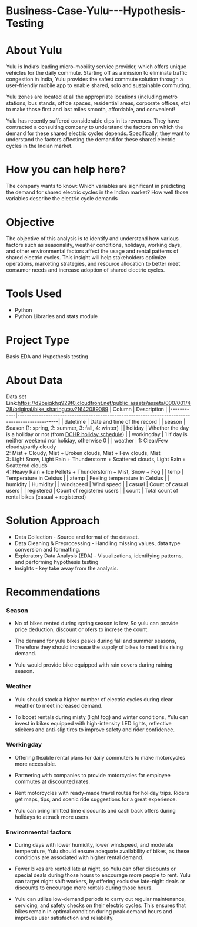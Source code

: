 # Business-Case-Yulu---Hypothesis-Testing

# About Yulu
Yulu is India’s leading micro-mobility service provider, which offers unique vehicles for the daily commute. Starting off as a mission to eliminate traffic congestion in India, Yulu provides the safest commute solution through a user-friendly mobile app to enable shared, solo and sustainable commuting.

Yulu zones are located at all the appropriate locations (including metro stations, bus stands, office spaces, residential areas, corporate offices, etc) to make those first and last miles smooth, affordable, and convenient!

Yulu has recently suffered considerable dips in its revenues. They have contracted a consulting company to understand the factors on which the demand for these shared electric cycles depends. Specifically, they want to understand the factors affecting the demand for these shared electric cycles in the Indian market.

# How you can help here?
The company wants to know:
Which variables are significant in predicting the demand for shared electric cycles in the Indian market?
How well those variables describe the electric cycle demands

# Objective
The objective of this analysis is to identify and understand how various factors such as seasonality, weather conditions, holidays, working days, and other environmental factors affect the usage and rental patterns of shared electric cycles. This insight will help stakeholders optimize operations, marketing strategies, and resource allocation to better meet consumer needs and increase adoption of shared electric cycles.

# Tools Used
* Python
* Python Libraries and stats module

# Project Type
Basis EDA and Hypothesis testing

# About Data
Data set Link:https://d2beiqkhq929f0.cloudfront.net/public_assets/assets/000/001/428/original/bike_sharing.csv?1642089089
| Column      | Description                                                                                   |
|------------|-----------------------------------------------------------------------------------------------|
| datetime   | Date and time of the record                                                                    |
| season     | Season (1: spring, 2: summer, 3: fall, 4: winter)                                             |
| holiday    | Whether the day is a holiday or not (from [DCHR holiday schedule](http://dchr.dc.gov/page/holiday-schedule)) |
| workingday | 1 if day is neither weekend nor holiday, otherwise 0                                           |
| weather    | 1: Clear/Few clouds/partly cloudy<br>2: Mist + Cloudy, Mist + Broken clouds, Mist + Few clouds, Mist<br>3: Light Snow, Light Rain + Thunderstorm + Scattered clouds, Light Rain + Scattered clouds<br>4: Heavy Rain + Ice Pellets + Thunderstorm + Mist, Snow + Fog |
| temp       | Temperature in Celsius                                                                         |
| atemp      | Feeling temperature in Celsius                                                                 |
| humidity   | Humidity                                                                                       |
| windspeed  | Wind speed                                                                                     |
| casual     | Count of casual users                                                                          |
| registered | Count of registered users                                                                      |
| count      | Total count of rental bikes (casual + registered)   

# Solution Approach
* Data Collection - Source and format of the dataset.
* Data Cleaning & Preprocessing - Handling missing values, data type conversion and formatting.
* Exploratory Data Analysis (EDA) - Visualizations, identifying patterns, and performing hypothesis testing
* Insights -  key take away from the analysis.
# Recommendations
### Season

* No of bikes rented during spring season is low, So yulu can provide price deduction, discount or ofers to increse the count.

* The demand for yulu bikes peaks during fall and summer seasons, Therefore they should increase the supply of bikes to meet this rising demand.

* Yulu would provide bike equipped with rain covers during raining season.

### Weather

* Yulu should stock a higher number of electric cycles during clear weather to meet increased demand.

* To boost rentals during misty (light fog) and winter conditions, Yulu can invest in bikes equipped with high-intensity LED lights, reflective stickers and anti-slip tires to improve safety and rider confidence.

### Workingday

* Offering flexible rental plans for daily commuters to make motorcycles more accessible.

* Partnering with companies to provide motorcycles for employee commutes at discounted rates.

* Rent motorcycles with ready-made travel routes for holiday trips. Riders get maps, tips, and scenic ride suggestions for a great experience.

* Yulu can bring limitted time discounts and cash back offers during holidays to attrack more users.

### Environmental factors

* During days with lower humidity, lower windspeed, and moderate temperature, Yulu should ensure adequate availability of bikes, as these conditions are associated with higher rental demand.

* Fewer bikes are rented late at night, so Yulu can offer discounts or special deals during those hours to encourage more people to rent. Yulu can target night shift workers, by offering exclusive late-night deals or discounts to encourage more rentals during those hours.

* Yulu can utilize low-demand periods to carry out regular maintenance, servicing, and safety checks on their electric cycles. This ensures that bikes remain in optimal condition during peak demand hours and improves user satisfaction and reliability.
 
